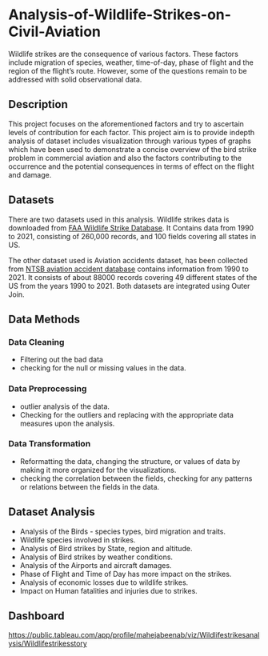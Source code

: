 # Analysis-of-Wildlife-Strikes-on-Civil-Aviation
Wildlife strikes are the consequence of various factors. These factors include migration of species, weather, time-of-day, phase of flight and the region of the flight’s route. However, some of the questions remain to be addressed with solid observational data.
## Description
This project focuses on the aforementioned factors and try to ascertain levels of contribution for each factor. This project aim is to provide indepth analysis of dataset includes visualization through various types of graphs which have been used to demonstrate a concise overview of the bird strike problem in commercial aviation and also the factors contributing to the occurrence and the potential consequences in terms of effect on the flight and damage. 
## Datasets
There are two datasets used in this analysis. Wildlife strikes data is downloaded from [FAA Wildlife Strike Database](https://wildlife.faa.gov/home). It Contains data from 1990 to 2021, consisting of 260,000 records, and 100 fields covering all states in US. 

The other dataset used is Aviation accidents dataset, has been collected from [NTSB aviation accident database](https://www.ntsb.gov/safety/data/Pages/Data_Stats.aspx) contains information from 1990 to 2021. It consists of about 88000 records covering 49 different states of the US from the years 1990 to 2021. Both datasets are integrated using Outer Join. 
## Data Methods
### Data Cleaning
- Filtering out the bad data
-  checking for the null or missing values in the data.
### Data Preprocessing
- outlier analysis of the data.
- Checking for the outliers and replacing with the appropriate data measures upon the analysis.
### Data Transformation
- Reformatting the data, changing the structure, or values of data by making it more organized for the visualizations.
- checking the correlation between the fields, checking for any patterns or relations between the fields in the data.
## Dataset Analysis
- Analysis of the Birds - species types, bird migration and traits.
- Wildlife species involved in strikes.
- Analysis of Bird strikes by State, region and altitude.
- Analysis of Bird strikes by weather conditions.
- Analysis of the Airports and aircraft damages.
- Phase of Flight and Time of Day has more impact on the strikes.
- Analysis of economic losses due to wildlife strikes.
- Impact on Human fatalities and injuries due to strikes. 

## Dashboard
https://public.tableau.com/app/profile/mahejabeenab/viz/Wildlifestrikesanalysis/Wildlifestrikesstory

